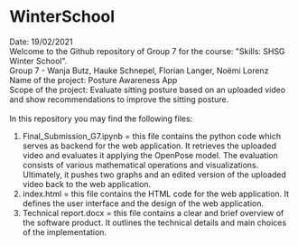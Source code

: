 # WinterSchool
Date: 19/02/2021<br>
Welcome to the Github repository of Group 7 for the course: "Skills: SHSG Winter School". <br>
Group 7 - Wanja Butz, Hauke Schnepel, Florian Langer, Noëmi Lorenz<br>
Name of the project: Posture Awareness App<br>
Scope of the project: Evaluate sitting posture based on an uploaded video and show recommendations to improve the sitting posture.<br>
<br>
In this repository you may find the following files:
1) Final_Submission_G7.ipynb = this file contains the python code which serves as backend for the web application. 
It retrieves the uploaded video and evaluates it applying the OpenPose model. 
The evaluation consists of various mathematical operations and visualizations.
Ultimately, it pushes two graphs and an edited version of the uploaded video back to the web application.
2) index.html = this file contains the HTML code for the web application.
It defines the user interface and the design of the web application.
3) Technical report.docx = this file contains a clear and brief overview of the software product. 
It outlines the technical details and main choices of the implementation.
